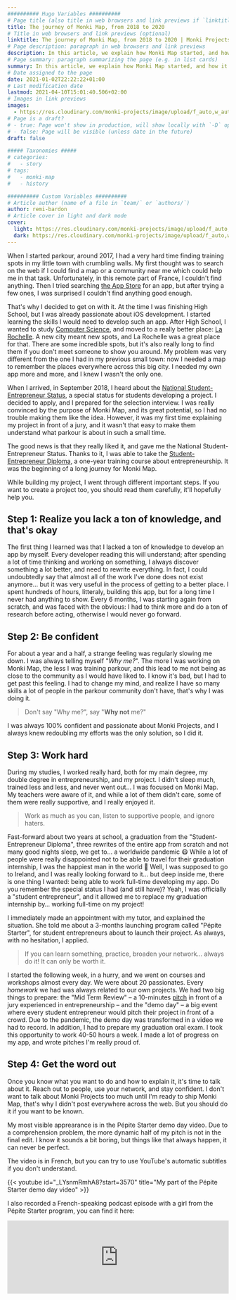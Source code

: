```yaml
---
########## Hugo Variables ##########
# Page title (also title in web browsers and link previews if `linktitle` is not specified)
title: The journey of Monki Map, from 2018 to 2020
# Title in web browsers and link previews (optional)
linktitle: The journey of Monki Map, from 2018 to 2020 | Monki Projects Blog
# Page description: paragraph in web browsers and link previews
description: In this article, we explain how Monki Map started, and how it got here. We also tell you the good and bad things that happened on the road.
# Page summary: paragraph summarizing the page (e.g. in list cards)
summary: In this article, we explain how Monki Map started, and how it got here. We also tell you the good and bad things that happened on the road.
# Date assigned to the page
date: 2021-01-02T22:22:22+01:00
# Last modification date
lastmod: 2021-04-10T15:01:40.506+02:00
# Images in link previews
images:
  - https://res.cloudinary.com/monki-projects/image/upload/f_auto,w_auto/v1617994719/website/en/uploads/articles/monki-map-from-2018-to-2020/cover-light
# Page is a draft?
# - true: Page won't show in production, will show locally with `-D` option
# - false: Page will be visible (unless date in the future)
draft: false

##### Taxonomies #####
# categories:
#   - story
# tags:
#   - monki-map
#   - history

########## Custom Variables ##########
# Article author (name of a file in `team/` or `authors/`)
author: remi-bardon
# Article cover in light and dark mode
cover:
  light: https://res.cloudinary.com/monki-projects/image/upload/f_auto,w_1024/v1617994719/website/en/uploads/articles/monki-map-from-2018-to-2020/cover-light
  dark: https://res.cloudinary.com/monki-projects/image/upload/f_auto,w_1024/v1617994719/website/en/uploads/articles/monki-map-from-2018-to-2020/cover-dark
---
```


When I started parkour, around 2017, I had a very hard time finding training spots in my little town with crumbling walls. My first thought was to search on the web if I could find a map or a community near me which could help me in that task. Unfortunately, in this remote part of France, I couldn't find anything. Then I tried searching [the App Store](https://www.apple.com/app-store/) for an app, but after trying a few ones, I was surprised I couldn't find anything good enough.

That's why I decided to get on with it. At the time I was finishing High School, but I was already passionate about iOS development. I started learning the skills I would need to develop such an app. After High School, I wanted to study [Computer Science](https://en.wikipedia.org/wiki/Computer_science), and moved to a really better place: [La Rochelle](https://goo.gl/maps/XuttxvPnTYuBwHkG7). A new city meant new spots, and La Rochelle was a great place for that. There are some incredible spots, but it's also really long to find them if you don't meet someone to show you around. My problem was very different from the one I had in my previous small town: now I needed a map to remember the places everywhere across this big city. I needed my own app more and more, and I knew I wasn't the only one.

When I arrived, in September 2018, I heard about the [National Student-Entrepreneur Status](https://www.service-public.fr/particuliers/vosdroits/F32313?lang=en), a special status for students developing a project. I decided to apply, and I prepared for the selection interview. I was really convinced by the purpose of Monki Map, and its great potential, so I had no trouble making them like the idea. However, it was my first time explaining my project in front of a jury, and it wasn't that easy to make them understand what parkour is about in such a small time.

The good news is that they really liked it, and gave me the National Student-Entrepreneur Status. Thanks to it, I was able to take the [Student-Entrepreneur Diploma](https://www.gouvernement.fr/le-statut-national-etudiant-entrepreneur), a one-year training course about entrepreneurship. It was the beginning of a long journey for Monki Map.

While building my project, I went through different important steps. If you want to create a project too, you should read them carefully, it'll hopefully help you.

## Step 1: Realize you lack a ton of knowledge, and that's okay

The first thing I learned was that I lacked a ton of knowledge to develop an app by myself. Every developer reading this will understand; after spending a lot of time thinking and working on something, I always discover something a lot better, and need to rewrite everything. In fact, I could undoubtedly say that almost all of the work I've done does not exist anymore… but it was very useful in the process of getting to a better place. I spent hundreds of hours, litteraly, building this app, but for a long time I never had anything to show. Every 6 months, I was starting again from scratch, and was faced with the obvious: I had to think more and do a ton of research before acting, otherwise I would never go forward.

## Step 2: Be confident

For about a year and a half, a strange feeling was regularly slowing me down. I was always telling myself "*Why me?*". The more I was working on Monki Map, the less I was training parkour, and this lead to me not being as close to the community as I would have liked to. I know it's bad, but I had to get past this feeling. I had to change my mind, and realize I have so many skills a lot of people in the parkour community don't have, that's why I was doing it.

> Don't say "Why me?", say "**Why not** me?"

I was always 100% confident and passionate about Monki Projects, and I always knew redoubling my efforts was the only solution, so I did it.

## Step 3: Work hard

During my studies, I worked really hard, both for my main degree, my double degree in entrepreneurship, and my project. I didn't sleep much, trained less and less, and never went out… I was focused on Monki Map. My teachers were aware of it, and while a lot of them didn't care, some of them were really supportive, and I really enjoyed it.

> Work as much as you can, listen to supportive people, and ignore haters.

Fast-forward about two years at school, a graduation from the "Student-Entrepreneur Diploma", three rewrites of the entire app from scratch and not many good nights sleep, we get to… a worldwide pandemic 😷 While a lot of people were really disappointed not to be able to travel for their graduation internship, I was the happiest man in the world 🤩 Well, I was supposed to go to Ireland, and I was really looking forward to it… but deep inside me, there is one thing I wanted: being able to work full-time developing my app. Do you remember the special status I had (and still have)? Yeah, I was officially a "student entrepreneur", and it allowed me to replace my graduation internship by… working full-time on my project!

I immediately made an appointment with my tutor, and explained the situation. She told me about a 3-months launching program called "Pépite Starter", for student entrepreneurs about to launch their project. As always, with no hesitation, I applied.

> If you can learn something, practice, broaden your network… always do it! It can only be worth it.

I started the following week, in a hurry, and we went on courses and workshops almost every day. We were about 20 passionates. Every *homework* we had was always related to our own projects. We had two big things to prepare: the "Mid Term Review" – a 10-minutes [pitch](https://en.wikipedia.org/wiki/Elevator_pitch) in front of a jury experienced in entrepreneurship – and the "demo day" – a big event where every student entrepreneur would pitch their project in front of a crowd. Due to the pandemic, the demo day was transformed in a video we had to record. In addition, I had to prepare my graduation oral exam. I took this opportunity to work 40-50 hours a week. I made a lot of progress on my app, and wrote pitches I'm really proud of.

## Step 4: Get the word out

Once you know what you want to do and how to explain it, it's time to talk about it. Reach out to people, use your network, and stay confident. I don't want to talk about Monki Projects too much until I'm ready to ship Monki Map, that's why I didn't post everywhere across the web. But you should do it if you want to be known.

My most visible apprearance is in the Pépite Starter demo day video. Due to a comprehension problem, the more dynamic half of my pitch is not in the final edit. I know it sounds a bit boring, but things like that always happen, it can never be perfect.

The video is in French, but you can try to use YouTube's automatic subtitles if you don't understand.

{{< youtube id="_LYsnmRmhA8?start=3570" title="My part of the Pépite Starter demo day video" >}}

I also recorded a French-speaking podcast episode with a girl from the Pépite Starter program, you can find it here:

<iframe width="100%" height="166" scrolling="no" frameborder="no" allow="autoplay" src="https://w.soundcloud.com/player/?url=https%3A//api.soundcloud.com/tracks/815747719&color=%23ff5500&auto_play=false&hide_related=true&show_comments=true&show_user=true&show_reposts=false&show_teaser=true"></iframe>
